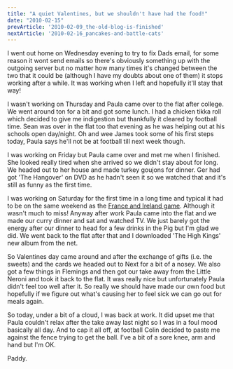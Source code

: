 ```yaml
---
title: "A quiet Valentines, but we shouldn't have had the food!"
date: "2010-02-15"
prevArticle: '2010-02-09_the-old-blog-is-finished'
nextArticle: '2010-02-16_pancakes-and-battle-cats'
---
```

I went out home on Wednesday evening to try to fix Dads email, for some reason it wont send emails so there's obviously something up with the outgoing server but no matter how many times it's changed between the two that it could be (although I have my doubts about one of them) it stops working after a while. It was working when I left and hopefully it'll stay that way!

I wasn't working on Thursday and Paula came over to the flat after college. We went around ton for a bit and got some lunch. I had a chicken tikka roll which decided to give me indigestion but thankfully it cleared by football time. Sean was over in the flat too that evening as he was helping out at his schools open day/night. Oh and wee James took some of his first steps today, Paula says he'll not be at football till next week though.

I was working on Friday but Paula came over and met me when I finished. She looked really tired when she arrived so we didn't stay about for long. We headed out to her house and made turkey goujons for dinner. Ger had got 'The Hangover' on DVD as he hadn't seen it so we watched that and it's still as funny as the first time.

I was working on Saturday for the first time in a long time and typical it had to be on the same weekend as the [France and Ireland game](http://www.rte.ie/sport/rugby/sixnations/2010/0213/france_ireland.html). Although it wasn't much to miss! Anyway after work Paula came into the flat and we made our curry dinner and sat and watched TV. We just barely got the energy after our dinner to head for a few drinks in the Pig but I'm glad we did. We went back to the flat after that and I downloaded 'The High Kings' new album from the net.

So Valentines day came around and after the exchange of gifts (i.e. the sweets) and the cards we headed out to Next for a bit of a nosey. We also got a few things in Flemings and then got our take away from the Little Neroni and took it back to the flat. It was really nice but unfortunately Paula didn't feel too well after it. So really we should have made our own food but hopefully if we figure out what's causing her to feel sick we can go out for meals again.

So today, under a bit of a cloud, I was back at work. It did upset me that Paula couldn't relax after the take away last night so I was in a foul mood basically all day. And to cap it all off, at football Colin decided to paste me against the fence trying to get the ball. I've a bit of a sore knee, arm and hand but I'm OK.

Paddy.